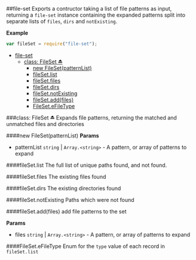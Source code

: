 <a name="module_file-set"></a>
##file-set
Exports a contructor taking a list of file patterns as input, returning a `file-set` instance containing the expanded patterns split into separate lists of `files`, `dirs` and `notExisting`.

**Example**  
```js
var fileSet = require("file-set");
```

* [file-set](#module_file-set)
  * [class: FileSet ⏏](#exp_module_file-set^FileSet)
    * [new FileSet(patternList)](#new_module_file-set^FileSet◊)
    * [fileSet.list](#module_file-set^FileSet#list)
    * [fileSet.files](#module_file-set^FileSet#files)
    * [fileSet.dirs](#module_file-set^FileSet#dirs)
    * [fileSet.notExisting](#module_file-set^FileSet#notExisting)
    * [fileSet.add(files)](#module_file-set^FileSet#add)
    * [FileSet.eFileType](#module_file-set^FileSet.eFileType)

<a name="exp_module_file-set^FileSet"></a>
###class: FileSet ⏏
Expands file patterns, returning the matched and unmatched files and directories


<a name="new_module_file-set^FileSet◊"></a>
####new FileSet(patternList)
**Params**

- patternList `string` | `Array.<string>` - A pattern, or array of patterns to expand  

<a name="module_file-set^FileSet#list"></a>
####fileSet.list
The full list of unique paths found, and not found.

<a name="module_file-set^FileSet#files"></a>
####fileSet.files
The existing files found

<a name="module_file-set^FileSet#dirs"></a>
####fileSet.dirs
The existing directories found

<a name="module_file-set^FileSet#notExisting"></a>
####fileSet.notExisting
Paths which were not found

<a name="module_file-set^FileSet#add"></a>
####fileSet.add(files)
add file patterns to the set

**Params**

- files `string` | `Array.<string>` - A pattern, or array of patterns to expand  

<a name="module_file-set^FileSet.eFileType"></a>
####FileSet.eFileType
Enum for the `type` value of each record in `fileSet.list`

